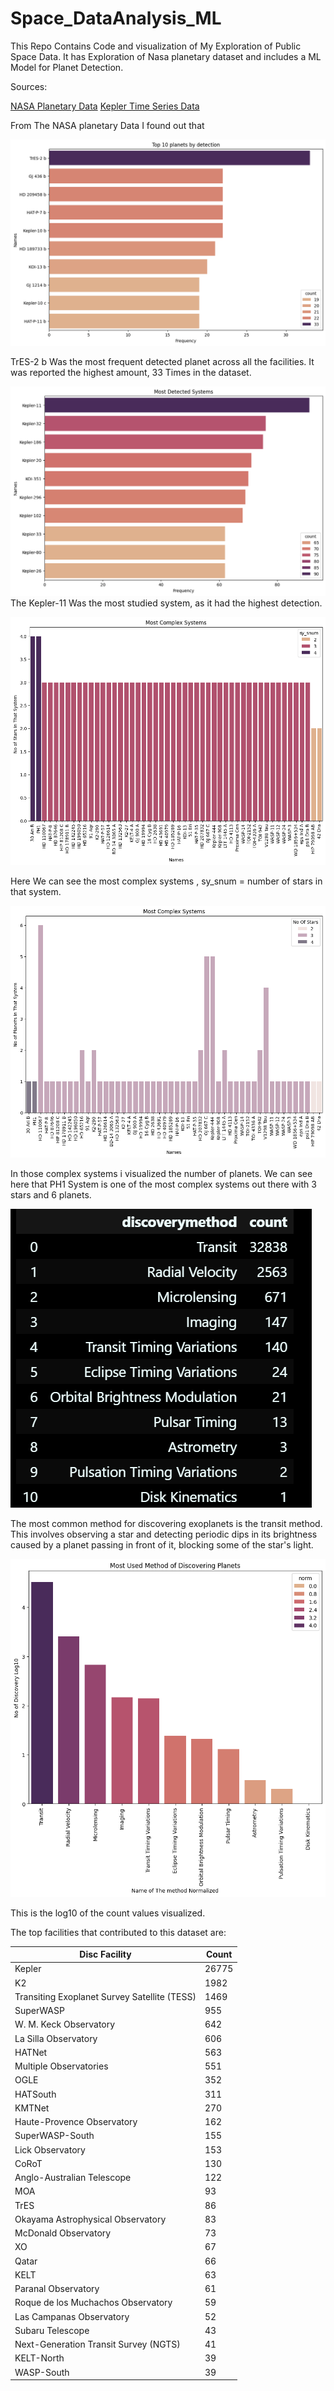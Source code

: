 # Space_DataAnalysis_ML

This Repo Contains Code and visualization of My Exploration of Public Space Data. It has Exploration of Nasa planetary dataset and includes a ML Model for Planet Detection.

Sources:

<div>
    <a href="https://nexsci.caltech.edu/">NASA Planetary Data</a>
    <a href="https://github.com/winterdelta/KeplerAI?tab=readme-ov-file">
        Kepler Time Series Data</a>
</div>

From The NASA planetary Data I found out that 

![](assets/2024-10-10-16-09-20-image.png)

TrES-2 b Was the most frequent detected planet across all the facilities. It was reported the highest amount, 33 Times in the dataset.

![](assets/2024-10-15-04-49-29-image.png)The Kepler-11 Was the most studied system, as it had the highest detection.

![](assets/2024-10-16-03-11-02-image.png)

Here We can see the most complex systems , sy_snum = number of stars in that system. 

![](assets/2024-10-16-03-12-16-image.png)

In those complex systems i visualized the number of planets. We can see here that PH1 System is one of the most complex systems out there with 3 stars and 6 planets.

![](assets/2024-10-16-03-13-54-image.png)

The most common method for discovering exoplanets is the transit method. This involves observing a star and detecting periodic dips in its brightness caused by a planet passing in front of it, blocking some of the star's light.

![](assets/2024-10-16-03-16-31-image.png)

This is the log10 of the count values visualized.



The top facilities that contributed to this dataset are:

| Disc Facility                                | Count |
| -------------------------------------------- | ----- |
| Kepler                                       | 26775 |
| K2                                           | 1982  |
| Transiting Exoplanet Survey Satellite (TESS) | 1469  |
| SuperWASP                                    | 955   |
| W. M. Keck Observatory                       | 642   |
| La Silla Observatory                         | 606   |
| HATNet                                       | 563   |
| Multiple Observatories                       | 551   |
| OGLE                                         | 352   |
| HATSouth                                     | 311   |
| KMTNet                                       | 270   |
| Haute-Provence Observatory                   | 162   |
| SuperWASP-South                              | 155   |
| Lick Observatory                             | 153   |
| CoRoT                                        | 130   |
| Anglo-Australian Telescope                   | 122   |
| MOA                                          | 93    |
| TrES                                         | 86    |
| Okayama Astrophysical Observatory            | 83    |
| McDonald Observatory                         | 73    |
| XO                                           | 67    |
| Qatar                                        | 66    |
| KELT                                         | 63    |
| Paranal Observatory                          | 61    |
| Roque de los Muchachos Observatory           | 59    |
| Las Campanas Observatory                     | 52    |
| Subaru Telescope                             | 43    |
| Next-Generation Transit Survey (NGTS)        | 41    |
| KELT-North                                   | 39    |
| WASP-South                                   | 39    |
